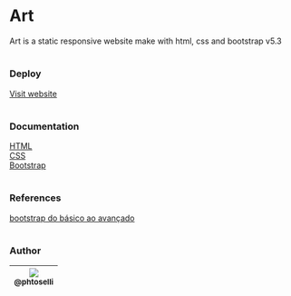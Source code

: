 # Art
Art is a static responsive website make with html, css and bootstrap v5.3

#

### Deploy

[Visit website](https://phtoselli.github.io/art/)

#

### Documentation

[HTML](https://developer.mozilla.org/en-US/docs/Web/HTML) \
[CSS](https://developer.mozilla.org/en-US/docs/Web/CSS) \
[Bootstrap](https://getbootstrap.com/)

#

### References

[bootstrap do básico ao avançado](https://www.udemy.com/course/bootstrap-5-do-basico-ao-avancado-com-4-projetos/)

#

### Author

| [<img src="https://avatars.githubusercontent.com/u/73919445?s=115&u=586aabbeb18aef0f5b6e542c2922ab30bada0a33&v=4"><br><sub>@phtoselli</sub>](https://github.com/phtoselli) |
| :---: |
